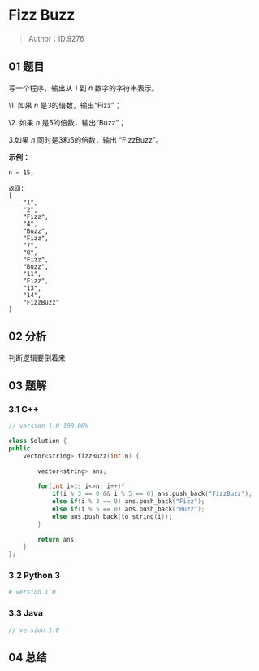 # Fizz Buzz 

> Author：ID.9276

## 01 题目

写一个程序，输出从 1 到 *n* 数字的字符串表示。

\1. 如果 *n* 是3的倍数，输出“Fizz”；

\2. 如果 *n* 是5的倍数，输出“Buzz”；

3.如果 *n* 同时是3和5的倍数，输出 “FizzBuzz”。

**示例：**

```
n = 15,

返回:
[
    "1",
    "2",
    "Fizz",
    "4",
    "Buzz",
    "Fizz",
    "7",
    "8",
    "Fizz",
    "Buzz",
    "11",
    "Fizz",
    "13",
    "14",
    "FizzBuzz"
]
```

## 02 分析

判断逻辑要倒着来

## 03 题解

### 3.1 C++

```c++
// version 1.0 100.00%

class Solution {
public:
    vector<string> fizzBuzz(int n) {
        
        vector<string> ans;
        
        for(int i=1; i<=n; i++){
            if(i % 3 == 0 && i % 5 == 0) ans.push_back("FizzBuzz");
            else if(i % 3 == 0) ans.push_back("Fizz");
            else if(i % 5 == 0) ans.push_back("Buzz");
            else ans.push_back(to_string(i));
        }
        
        return ans;
    }
};
```



### 3.2 Python 3

```python
# version 1.0 

```

### 3.3 Java

```java
// version 1.0

```



## 04 总结

